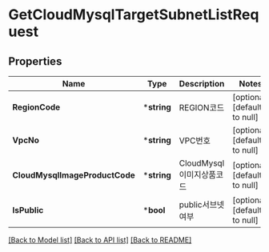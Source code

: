 # GetCloudMysqlTargetSubnetListRequest

## Properties
Name | Type | Description | Notes
------------ | ------------- | ------------- | -------------
**RegionCode** | ***string** | REGION코드 | [optional] [default to null]
**VpcNo** | ***string** | VPC번호 | [optional] [default to null]
**CloudMysqlImageProductCode** | ***string** | CloudMysql이미지상품코드 | [optional] [default to null]
**IsPublic** | ***bool** | public서브넷여부 | [optional] [default to null]

[[Back to Model list]](../README.md#documentation-for-models) [[Back to API list]](../README.md#documentation-for-api-endpoints) [[Back to README]](../README.md)


